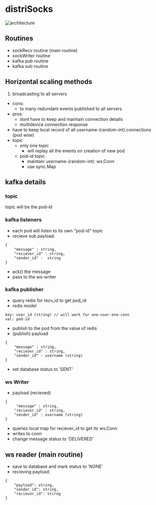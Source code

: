 # distriSocks

![architecture](https://firebasestorage.googleapis.com/v0/b/portfolio-a186e.appspot.com/o/DistriSock.drawio.png?alt=media&token=41df7dcf-b440-48b4-b3eb-04b96407019a)

## Routines
- sockRecv routine (main routine)
- sockWriter routine
- kafka pub routine
- kafka sub routine

## Horizontal scaling methods
1. broadcasting to all servers
- cons:
    - to many redundant events published to all servers 
- pros:
    - dont have to keep and maintain connection details
    - multidevice connection response
- have to keep local record of all username-(random-int):connections (pod wise)
- topic
    -   only one topic
        - will replay all the events on creation of new pod
    - pod-id topic 
        - maintain username-(random-int): ws.Conn
        - use sync.Map


## kafka details
### topic
topic will be the pod-id

### kafka listeners
- each pod will listen to its own "pod-id" topic
- recieve sub payload:
```
{
    "message" : string,
    "reciever_id" : string,
    "sender_id" :  string
}
```
- ack() the message
- pass to the ws-writer

### kafka publisher
- query redis for recv_id to get pod_id
- redis model

```
key: user_id (string) // will work for one-user-one-conn
val: pod-id
```

- publish to the pod from the value of redis
- (publish) payload
```
{
    "message" : string,
    "reciever_id" : string,
    "sender_id" : username (string)
}
```
- set database status to 'SENT'

### ws Writer
- payload (recieved)
```
{
     "message" : string,
    "reciever_id" : string,
    "sender_id" : username (string)
}
```
- queries local map for reciever_id to get its ws.Conn
- writes to conn
- change message status to 'DELIVERED'

## ws reader (main routine)
- save to database and mark status to 'NONE'
- recieving payload:
```
{
    "payload": string,
    "sender_id": string,
    "reciever_id": stirng
}
```